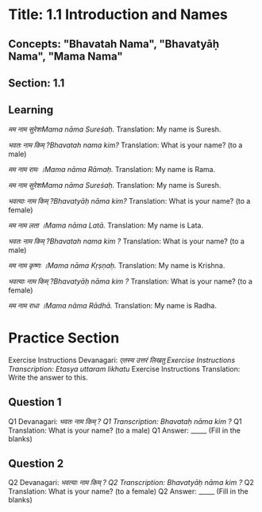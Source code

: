 # Title: 1.1 Introduction and Names   
## Concepts: "Bhavatah Nama", "Bhavatyāḥ Nama", "Mama Nama"
## Section: 1.1

## Learning
*मम नाम सुरेशःMama nāma Sureśaḥ.*
Translation: My name is Suresh.

*भवतः नाम किम् ?Bhavatah nama kim?*
Translation: What is your name? (to a male)

*मम नाम रामः ।Mama nāma Rāmaḥ.*
Translation: My name is Rama.

*मम नाम सुरेशःMama nāma Sureśaḥ.*
Translation: My name is Suresh.

*भवत्याः नाम किम् ?Bhavatyāḥ nāma kim?*
Translation: What is your name? (to a female)

*मम नाम लता ।Mama nāma Latā.*
Translation: My name is Lata.

*भवतः नाम किम् ?Bhavatah nama kim ?*
Translation: What is your name? (to a male)

*मम नाम कृष्णः ।Mama nāma Kṛṣṇaḥ.*
Translation: My name is Krishna.

*भवत्याः नाम किम् ?Bhavatyāḥ nāma kim ?*
Translation: What is your name? (to a female)

*मम नाम राधा ।Mama nāma Rādhā.*
Translation: My name is Radha.


# Practice Section
Exercise Instructions Devanagari: *एतस्य उत्तरं लिखतु 
Exercise Instructions Transcription: Etasya uttaram likhatu*
Exercise Instructions Translation: Write the answer to this.

## Question 1
Q1 Devanagari: *भवतः नाम किम् ? 
Q1 Transcription: Bhavataḥ nāma kim ?*
Q1 Translation: What is your name? (to a male)
Q1 Answer: _____  (Fill in the blanks)

## Question 2
Q2 Devanagari: *भवत्याः नाम किम् ? 
Q2 Transcription: Bhavatyāḥ nāma kim ?*
Q2 Translation: What is your name? (to a female)
Q2 Answer: _____ (Fill in the blanks)